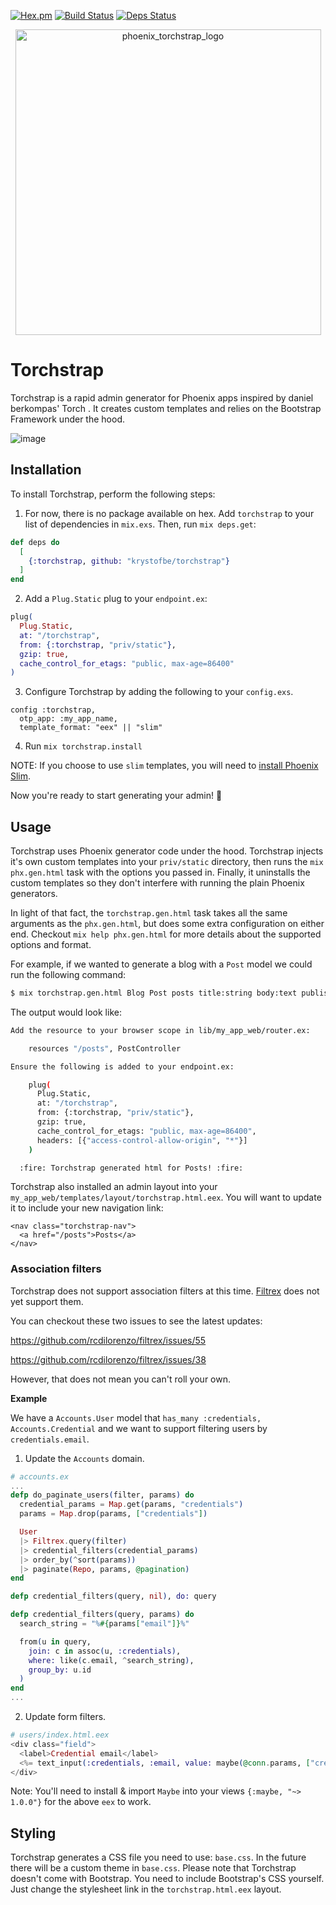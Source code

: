 [![Hex.pm](https://img.shields.io/hexpm/v/torchstrap.svg)](https://hex.pm/packages/torchstrap)
[![Build Status](https://travis-ci.org/krystofbe/torchstrap.svg?branch=master)](https://travis-ci.org/krystofbe/torchstrap)
[![Deps Status](https://beta.hexfaktor.org/badge/all/github/krystofbe/torchstrap.svg)](https://beta.hexfaktor.org/github/krystofbe/torchstrap)

<p align="center">
  <img width="489" alt="phoenix_torchstrap_logo" src="https://user-images.githubusercontent.com/7085617/37124853-ef17cec8-221e-11e8-97b9-bb6d13188500.png">
</p>

# Torchstrap

Torchstrap is a rapid admin generator for Phoenix apps inspired by daniel berkompas' Torch . It creates custom templates and relies
on the Bootstrap Framework under the hood.

![image](https://user-images.githubusercontent.com/7085617/36333572-70e3907e-132c-11e8-9ad2-bd5e98aadc7c.png)

## Installation

To install Torchstrap, perform the following steps:

1. For now, there is no package available on hex. Add `torchstrap` to your list of dependencies in `mix.exs`. Then, run `mix deps.get`:

```elixir
def deps do
  [
    {:torchstrap, github: "krystofbe/torchstrap"}
  ]
end
```

2. Add a `Plug.Static` plug to your `endpoint.ex`:

```elixir
plug(
  Plug.Static,
  at: "/torchstrap",
  from: {:torchstrap, "priv/static"},
  gzip: true,
  cache_control_for_etags: "public, max-age=86400"
)
```

3. Configure Torchstrap by adding the following to your `config.exs`.

```
config :torchstrap,
  otp_app: :my_app_name,
  template_format: "eex" || "slim"
```

4. Run `mix torchstrap.install`

NOTE: If you choose to use `slim` templates, you will need to [install Phoenix Slim](https://github.com/slime-lang/phoenix_slime).

Now you're ready to start generating your admin! :tada:

## Usage

Torchstrap uses Phoenix generator code under the hood. Torchstrap injects it's own custom templates
into your `priv/static` directory, then runs the `mix phx.gen.html` task with the options
you passed in. Finally, it uninstalls the custom templates so they don't interfere with
running the plain Phoenix generators.

In light of that fact, the `torchstrap.gen.html` task takes all the same arguments as the `phx.gen.html`,
but does some extra configuration on either end. Checkout `mix help phx.gen.html` for more details
about the supported options and format.

For example, if we wanted to generate a blog with a `Post` model we could run the following command:

```bash
$ mix torchstrap.gen.html Blog Post posts title:string body:text published_at:datetime published:boolean views:integer
```

The output would look like:

```bash
Add the resource to your browser scope in lib/my_app_web/router.ex:

    resources "/posts", PostController

Ensure the following is added to your endpoint.ex:

    plug(
      Plug.Static,
      at: "/torchstrap",
      from: {:torchstrap, "priv/static"},
      gzip: true,
      cache_control_for_etags: "public, max-age=86400",
      headers: [{"access-control-allow-origin", "*"}]
    )

  :fire: Torchstrap generated html for Posts! :fire:
```

Torchstrap also installed an admin layout into your `my_app_web/templates/layout/torchstrap.html.eex`.
You will want to update it to include your new navigation link:

```
<nav class="torchstrap-nav">
  <a href="/posts">Posts</a>
</nav>
```

### Association filters

Torchstrap does not support association filters at this time. [Filtrex](https://github.com/rcdilorenzo/filtrex) does not yet support them.

You can checkout these two issues to see the latest updates:

https://github.com/rcdilorenzo/filtrex/issues/55

https://github.com/rcdilorenzo/filtrex/issues/38

However, that does not mean you can't roll your own.

**Example**

We have a `Accounts.User` model that `has_many :credentials, Accounts.Credential` and we want to support filtering users
by `credentials.email`.

1. Update the `Accounts` domain.

```elixir
# accounts.ex
...
defp do_paginate_users(filter, params) do
  credential_params = Map.get(params, "credentials")
  params = Map.drop(params, ["credentials"])

  User
  |> Filtrex.query(filter)
  |> credential_filters(credential_params)
  |> order_by(^sort(params))
  |> paginate(Repo, params, @pagination)
end

defp credential_filters(query, nil), do: query

defp credential_filters(query, params) do
  search_string = "%#{params["email"]}%"

  from(u in query,
    join: c in assoc(u, :credentials),
    where: like(c.email, ^search_string),
    group_by: u.id
  )
end
...
```

2. Update form filters.

```eex
# users/index.html.eex
<div class="field">
  <label>Credential email</label>
  <%= text_input(:credentials, :email, value: maybe(@conn.params, ["credentials", "email"])) %>
</div>
```

Note: You'll need to install & import `Maybe` into your views `{:maybe, "~> 1.0.0"}` for
the above `eex` to work.

## Styling

Torchstrap generates a CSS file you need to use: `base.css`. In the future there will be a custom theme in `base.css`. Please note that Torchstrap doesn't come with Bootstrap. You need to include Bootstrap's CSS yourself. Just change the stylesheet link in the `torchstrap.html.eex` layout.
